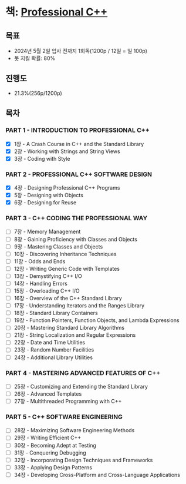 # 책: [Professional C++](https://www.amazon.com/Professional-C-Marc-Gregoire/dp/1119695406)

## 목표
- 2024년 5월 2일 입사 전까지 1회독(1200p / 12일 = 일 100p)
- 못 지킬 확률: 80%

## 진행도
- 21.3%(256p/1200p)

## 목차

### PART 1 - INTRODUCTION TO PROFESSIONAL C++
- [x] 1장 - A Crash Course in C++ and the Standard Library
- [x] 2장 - Working with Strings and String Views
- [x] 3장 - Coding with Style
### PART 2 - PROFESSIONAL C++ SOFTWARE DESIGN 
- [x] 4장 - Designing Professional C++ Programs
- [x] 5장 - Designing with Objects
- [x] 6장 - Designing for Reuse
### PART 3 - C++ CODING THE PROFESSIONAL WAY
- [ ] 7장 - Memory Management
- [ ] 8장 - Gaining Proficiency with Classes and Objects
- [ ] 9장 - Mastering Classes and Objects
- [ ] 10장 - Discovering Inheritance Techniques
- [ ] 11장 - Odds and Ends
- [ ] 12장 - Writing Generic Code with Templates
- [ ] 13장 - Demystifying C++ I/O
- [ ] 14장 - Handling Errors
- [ ] 15장 - Overloading C++ I/O
- [ ] 16장 - Overview of the C++ Standard Library
- [ ] 17장 - Understanding Iterators and the Ranges Library
- [ ] 18장 - Standard Library Containers
- [ ] 19장 - Function Pointers, Function Objects, and Lambda Expressions
- [ ] 20장 - Mastering Standard Library Algorithms
- [ ] 21장 - String Localization and Regular Expressions
- [ ] 22장 - Date and Time Utilities
- [ ] 23장 - Random Number Facilities
- [ ] 24장 - Additional Library Utilities
### PART 4 - MASTERING ADVANCED FEATURES OF C++
- [ ] 25장 - Customizing and Extending the Standard Library
- [ ] 26장 - Advanced Templates
- [ ] 27장 - Multithreaded Programming with C++
### PART 5 - C++ SOFTWARE ENGINEERING
- [ ] 28장 - Maximizing Software Engineering Methods
- [ ] 29장 - Writing Efficient C++
- [ ] 30장 - Becoming Adept at Testing
- [ ] 31장 - Conquering Debugging
- [ ] 32장 - Incorporating Design Techniques and Frameworks
- [ ] 33장 - Applying Design Patterns
- [ ] 34장 - Developing Cross-Platform and Cross-Language Applications
